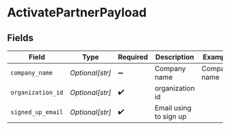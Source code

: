 # ActivatePartnerPayload


## Fields

| Field                  | Type                   | Required               | Description            | Example                |
| ---------------------- | ---------------------- | ---------------------- | ---------------------- | ---------------------- |
| `company_name`         | *Optional[str]*        | :heavy_minus_sign:     | Company name           | Company name           |
| `organization_id`      | *Optional[str]*        | :heavy_check_mark:     | organization id        |                        |
| `signed_up_email`      | *Optional[str]*        | :heavy_check_mark:     | Email using to sign up |                        |